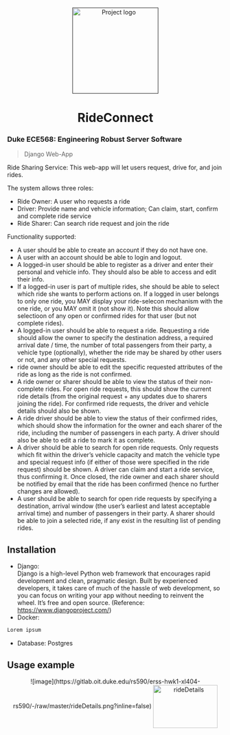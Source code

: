 <p align="center">
<a href="" rel="noopener">
    <img width=200px height=200px src="https://s2.loli.net/2023/01/28/PLAEebtz2dYcSfj.png" alt="Project logo">
</a>
</p>

<h1 align="center">
    RideConnect
</h1>

<h3>
    Duke ECE568: Engineering Robust Server Software
</h3>

> Django Web-App

Ride Sharing Service: This web-app will let users request, drive for, and join rides. 

The system allows three roles:  
- Ride Owner: A user who requests a ride 
- Driver: Provide name and vehicle information; Can claim, start, confirm and complete ride service
- Ride Sharer: Can search ride request and join the ride

Functionality supported: 

- A user should be able to create an account if they do not have one.  
- A user with an account should be able to login and logout.
- A logged-in user should be able to register as a driver and enter their personal and vehicle info. They should also be able to access and edit their info.
- If a logged-in user is part of multiple rides, she should be able to select which ride she wants to perform actions on. If a logged in user belongs to only one ride, you MAY display your ride-selecon mechanism with the one ride, or you MAY omit it (not show it). Note this should allow selectioon of any open or confirmed rides for that user (but not complete rides).
- A logged-in user should be able to request a ride. Requesting a ride should allow the owner to specify the destination address, a required arrival date / time, the number of total passengers from their party, a vehicle type (optionally), whether the ride may be shared by other users or not, and any other special requests.
- ride owner should be able to edit the specific requested attributes of the ride as long as the ride is not confirmed.
- A ride owner or sharer should be able to view the status of their non-complete rides. For open ride requests, this should show the current ride details (from the original request + any updates due to sharers joining the ride). For confirmed ride requests, the driver and vehicle details should also be shown.
- A ride driver should be able to view the status of their confirmed rides, which should show the information for the owner and each sharer of the ride, including the number of passengers in each party. A driver should also be able to edit a ride to mark it as complete.
- A driver should be able to search for open ride requests. Only requests which fit within the driver’s vehicle capacity and match the vehicle type and special request info (if either of those were specified in the ride request) should be shown. A driver can claim and start a ride service, thus confirming it. Once closed, the ride owner and each sharer should be notified by email that the ride has been confirmed (hence no further changes are allowed).
- A user should be able to search for open ride requests by specifying a destination, arrival window (the user’s earliest and latest acceptable arrival time) and number of passengers in their party. A sharer should be able to join a selected ride, if any exist in the resulting list of pending rides.
## Installation
- Django:  
Django is a high-level Python web framework that encourages rapid development and clean, pragmatic design. Built by experienced developers, it takes care of much of the hassle of web development, so you can focus on writing your app without needing to reinvent the wheel. It’s free and open source. (Reference: https://www.djangoproject.com/)
- Docker:

```dockerfile
Lorem ipsum  
```
- Database: Postgres


## Usage example

<div  align="center">   
![image](https://gitlab.oit.duke.edu/rs590/erss-hwk1-xl404-rs590/-/raw/master/rideDetails.png?inline=false)
<image src="./rideDetails.png" width = "150" height = "100" alt="rideDetails" align=center />
</div>



